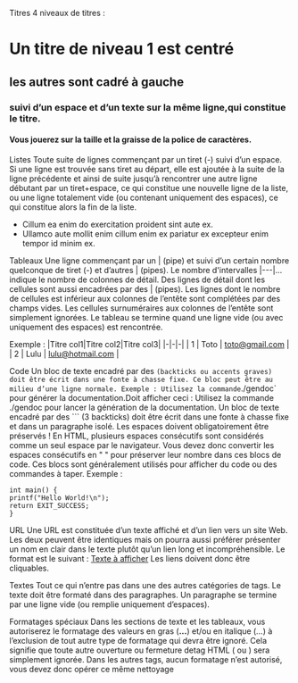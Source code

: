 Titres
4 niveaux de titres : 
# Un titre de niveau 1 est centré
## les autres sont cadré à gauche
### suivi d’un espace et d’un texte sur la même ligne,qui constitue le titre.
#### Vous jouerez sur la taille et la graisse de la police de caractères.

Listes
Toute suite de lignes commençant par un tiret (-) suivi d’un espace.
Si une ligne est trouvée sans tiret au départ, elle est ajoutée à la suite de la ligne précédente et ainsi de suite jusqu’à rencontrer une autre ligne débutant par un tiret+espace, ce qui constitue une nouvelle ligne de la liste, ou une ligne totalement vide (ou contenant uniquement des espaces), ce qui constitue alors la fin de la liste.

- Cillum ea enim do exercitation proident sint aute ex.
- Ullamco aute mollit enim cillum enim ex pariatur ex excepteur enim tempor id minim ex.

Tableaux
Une ligne commençant par un | (pipe) et suivi d’un certain nombre quelconque de tiret (-) et d’autres | (pipes). Le nombre d'intervalles |---|... indique le nombre de colonnes de détail. Des lignes de détail dont les cellules sont aussi encadrées par des | (pipes). Les lignes dont le nombre de cellules est inférieur aux colonnes de l’entête sont complétées par des champs vides. Les cellules surnuméraires aux colonnes de l’entête sont simplement ignorées. Le tableau se termine quand une ligne vide (ou avec uniquement des espaces) est rencontrée.

Exemple :
|Titre col1|Titre col2|Titre col3|
|-|-|-|
| 1 | Toto | toto@gmail.com |
| 2 | Lulu | lulu@hotmail.com |

Code
Un bloc de texte encadré par des ` (backticks ou accents graves) doit être écrit dans une fonte à chasse fixe. Ce bloc peut être au milieu d’une ligne normale. Exemple : Utilisez la commande `./gendoc` pour générer la documentation.Doit afficher ceci : Utilisez la commande ./gendoc pour lancer la génération de la documentation. Un bloc de texte encadré par des ``` (3 backticks) doit être écrit dans une fonte à chasse fixe et dans un paragraphe isolé. Les espaces doivent obligatoirement être préservés ! En HTML, plusieurs espaces consécutifs sont considérés comme un seul espace par le navigateur. Vous devez donc convertir les espaces consécutifs en "&nbsp;" pour préserver leur nombre dans ces blocs de code. Ces blocs sont généralement utilisés pour afficher du code ou des commandes à taper.
Exemple :
```
int main() {
printf("Hello World!\n");
return EXIT_SUCCESS;
}
```

URL
Une URL est constituée d’un texte affiché et d’un lien vers un site Web. Les deux peuvent être identiques mais on pourra aussi préférer présenter un nom en clair dans le texte plutôt qu’un lien long et incompréhensible. 
Le format est le suivant : [Texte à afficher](Lien)
Les liens doivent donc être cliquables.

Textes
Tout ce qui n’entre pas dans une des autres catégories de tags. Le texte doit être formaté dans des paragraphes. Un paragraphe se termine par une ligne vide (ou remplie uniquement d’espaces).

Formatages spéciaux
Dans les sections de texte et les tableaux, vous autoriserez le formatage des valeurs en gras (<b>...</b>) et/ou en italique (<i>...</i>) à l’exclusion de tout autre type de formatage qui devra être ignoré. Cela signifie que toute autre ouverture ou fermeture detag HTML (<xxx> ou </xxx>) sera simplement ignorée. Dans les autres tags, aucun formatage n’est autorisé, vous devez donc opérer ce même nettoyage
